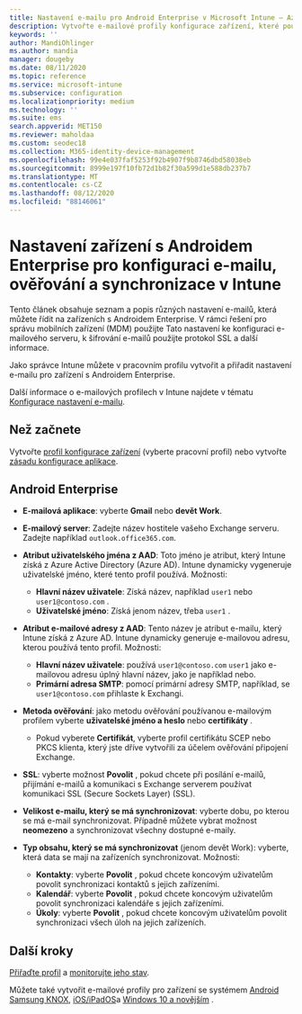 ```yaml
---
title: Nastavení e-mailu pro Android Enterprise v Microsoft Intune – Azure | Microsoft Docs
description: Vytvořte e-mailové profily konfigurace zařízení, které používají Exchange servery, a načtěte atributy z Azure Active Directory. Povolení SSL nebo SMIME, ověřování uživatelů pomocí certifikátů nebo uživatelského jména a hesla a synchronizace e-mailů a plánů na zařízeních s pracovním profilem Androidu pomocí Microsoft Intune.
keywords: ''
author: MandiOhlinger
ms.author: mandia
manager: dougeby
ms.date: 08/11/2020
ms.topic: reference
ms.service: microsoft-intune
ms.subservice: configuration
ms.localizationpriority: medium
ms.technology: ''
ms.suite: ems
search.appverid: MET150
ms.reviewer: maholdaa
ms.custom: seodec18
ms.collection: M365-identity-device-management
ms.openlocfilehash: 99e4e037faf5253f92b4907f9b8746dbd58038eb
ms.sourcegitcommit: 8999e197f10fb72d1b82f30a599d1e588db237b7
ms.translationtype: MT
ms.contentlocale: cs-CZ
ms.lasthandoff: 08/12/2020
ms.locfileid: "88146061"
---
```

# <a name="android-enterprise-device-settings-to-configure-email-authentication-and-synchronization-in-intune"></a>Nastavení zařízení s Androidem Enterprise pro konfiguraci e-mailu, ověřování a synchronizace v Intune

Tento článek obsahuje seznam a popis různých nastavení e-mailů, která můžete řídit na zařízeních s Androidem Enterprise. V rámci řešení pro správu mobilních zařízení (MDM) použijte Tato nastavení ke konfiguraci e-mailového serveru, k šifrování e-mailů použijte protokol SSL a další informace.

Jako správce Intune můžete v pracovním profilu vytvořit a přiřadit nastavení e-mailu pro zařízení s Androidem Enterprise.

Další informace o e-mailových profilech v Intune najdete v tématu [Konfigurace nastavení e-mailu](email-settings-configure.md).

## <a name="before-you-begin"></a>Než začnete

Vytvořte [profil konfigurace zařízení](email-settings-configure.md) (vyberte pracovní profil) nebo vytvořte [zásadu konfigurace aplikace](../apps/app-configuration-policies-use-android.md).

## <a name="android-enterprise"></a>Android Enterprise

- **E-mailová aplikace**: vyberte **Gmail** nebo **devět Work**.
- **E-mailový server**: Zadejte název hostitele vašeho Exchange serveru. Zadejte například `outlook.office365.com`.
- **Atribut uživatelského jména z AAD**: Toto jméno je atribut, který Intune získá z Azure Active Directory (Azure AD). Intune dynamicky vygeneruje uživatelské jméno, které tento profil používá. Možnosti:

  - **Hlavní název uživatele**: Získá název, například `user1` nebo `user1@contoso.com` .
  - **Uživatelské jméno**: Získá jenom název, třeba `user1` .

- **Atribut e-mailové adresy z AAD**: Tento název je atribut e-mailu, který Intune získá z Azure AD. Intune dynamicky generuje e-mailovou adresu, kterou používá tento profil. Možnosti:
  - **Hlavní název uživatele**: používá `user1@contoso.com` `user1` jako e-mailovou adresu úplný hlavní název, jako je například nebo.
  - **Primární adresa SMTP**: pomocí primární adresy SMTP, například, se `user1@contoso.com` přihlaste k Exchangi.

- **Metoda ověřování**: jako metodu ověřování používanou e-mailovým profilem vyberte **uživatelské jméno a heslo** nebo **certifikáty** .
  - Pokud vyberete **Certifikát**, vyberte profil certifikátu SCEP nebo PKCS klienta, který jste dříve vytvořili za účelem ověřování připojení Exchange.
- **SSL**: vyberte možnost **Povolit** , pokud chcete při posílání e-mailů, přijímání e-mailů a komunikaci s Exchange serverem používat komunikaci SSL (Secure Sockets Layer) (SSL).
- **Velikost e-mailu, který se má synchronizovat**: vyberte dobu, po kterou se má e-mail synchronizovat. Případně můžete vybrat možnost **neomezeno** a synchronizovat všechny dostupné e-maily.
- **Typ obsahu, který se má synchronizovat** (jenom devět Work): vyberte, která data se mají na zařízeních synchronizovat. Možnosti:
  - **Kontakty**: vyberte **Povolit** , pokud chcete koncovým uživatelům povolit synchronizaci kontaktů s jejich zařízeními.
  - **Kalendář**: vyberte **Povolit** , pokud chcete koncovým uživatelům povolit synchronizaci kalendáře s jejich zařízeními.
  - **Úkoly**: vyberte **Povolit** , pokud chcete koncovým uživatelům povolit synchronizaci všech úloh na jejich zařízeních.

## <a name="next-steps"></a>Další kroky

[Přiřaďte profil](device-profile-assign.md) a [monitorujte jeho stav](device-profile-monitor.md).

Můžete také vytvořit e-mailové profily pro zařízení se systémem [Android Samsung KNOX](email-settings-android.md), [iOS/iPadOS](email-settings-ios.md)a [Windows 10 a novějším](email-settings-windows-10.md) .
